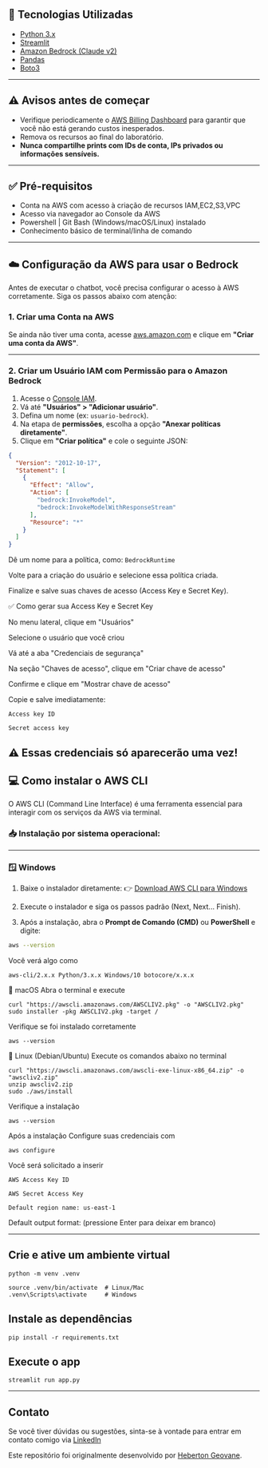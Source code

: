 ## 🔧 Tecnologias Utilizadas

- [Python 3.x](https://www.python.org/)
- [Streamlit](https://streamlit.io/)
- [Amazon Bedrock (Claude v2)](https://aws.amazon.com/bedrock/)
- [Pandas](https://pandas.pydata.org/)
- [Boto3](https://boto3.amazonaws.com/v1/documentation/api/latest/index.html)

---
## ⚠️ Avisos antes de começar

- Verifique periodicamente o [AWS Billing Dashboard](https://console.aws.amazon.com/billing/home) para garantir que você não está gerando custos inesperados.
- Remova os recursos ao final do laboratório.
- **Nunca compartilhe prints com IDs de conta, IPs privados ou informações sensíveis.**

---
## ✅ Pré-requisitos

- Conta na AWS com acesso à criação de recursos IAM,EC2,S3,VPC
- Acesso via navegador ao Console da AWS
- Powershell | Git Bash (Windows/macOS/Linux) instalado
- Conhecimento básico de terminal/linha de comando
---

## ☁️ Configuração da AWS para usar o Bedrock

Antes de executar o chatbot, você precisa configurar o acesso à AWS corretamente. Siga os passos abaixo com atenção:

### 1. Criar uma Conta na AWS

Se ainda não tiver uma conta, acesse [aws.amazon.com](https://aws.amazon.com/) e clique em **"Criar uma conta da AWS"**.

---

### 2. Criar um Usuário IAM com Permissão para o Amazon Bedrock

1. Acesse o [Console IAM](https://console.aws.amazon.com/iam/home).
2. Vá até **"Usuários" > "Adicionar usuário"**.
3. Defina um nome (ex: `usuario-bedrock`).
4. Na etapa de **permissões**, escolha a opção **"Anexar políticas diretamente"**.
5. Clique em **"Criar política"** e cole o seguinte JSON:

```json
{
  "Version": "2012-10-17",
  "Statement": [
    {
      "Effect": "Allow",
      "Action": [
        "bedrock:InvokeModel",
        "bedrock:InvokeModelWithResponseStream"
      ],
      "Resource": "*"
    }
  ]
}
```
Dê um nome para a política, como: `BedrockRuntime`

Volte para a criação do usuário e selecione essa política criada.

Finalize e salve suas chaves de acesso (Access Key e Secret Key).

✅ Como gerar sua Access Key e Secret Key

No menu lateral, clique em "Usuários"

Selecione o usuário que você criou 

Vá até a aba "Credenciais de segurança"

Na seção "Chaves de acesso", clique em "Criar chave de acesso"

Confirme e clique em "Mostrar chave de acesso"

Copie e salve imediatamente:

`Access key ID`

`Secret access key`

⚠️ Essas credenciais só aparecerão uma vez!
---

## 💻 Como instalar o AWS CLI

O AWS CLI (Command Line Interface) é uma ferramenta essencial para interagir com os serviços da AWS via terminal.

### 📥 Instalação por sistema operacional:

---

### 🪟 Windows

1. Baixe o instalador diretamente:
   👉 [Download AWS CLI para Windows](https://awscli.amazonaws.com/AWSCLIV2.msi)

2. Execute o instalador e siga os passos padrão (Next, Next... Finish).

3. Após a instalação, abra o **Prompt de Comando (CMD)** ou **PowerShell** e digite:

```bash
aws --version
```

Você verá algo como

````
aws-cli/2.x.x Python/3.x.x Windows/10 botocore/x.x.x

````

🍎 macOS
Abra o terminal e execute
```
curl "https://awscli.amazonaws.com/AWSCLIV2.pkg" -o "AWSCLIV2.pkg"
sudo installer -pkg AWSCLIV2.pkg -target /
```
Verifique se foi instalado corretamente

```
aws --version

```

🐧 Linux (Debian/Ubuntu)
Execute os comandos abaixo no terminal

```
curl "https://awscli.amazonaws.com/awscli-exe-linux-x86_64.zip" -o "awscliv2.zip"
unzip awscliv2.zip
sudo ./aws/install

```

Verifique a instalação
```
aws --version

```

Após a instalação
Configure suas credenciais com
```
aws configure

```
Você será solicitado a inserir

`AWS Access Key ID`

`AWS Secret Access Key`

`Default region name: us-east-1`

Default output format: (pressione Enter para deixar em branco)

---

## Crie e ative um ambiente virtual
```
python -m venv .venv

source .venv/bin/activate  # Linux/Mac
.venv\Scripts\activate     # Windows

```
## Instale as dependências
```
pip install -r requirements.txt

```

##  Execute o app
```
streamlit run app.py

````

---

## Contato

Se você tiver dúvidas ou sugestões, sinta-se à vontade para entrar em contato comigo via [LinkedIn](https://www.linkedin.com/in/rafasantosbzr/)


Este repositório foi originalmente desenvolvido por [Heberton Geovane](https://www.linkedin.com/in/heberton-geovane/).
